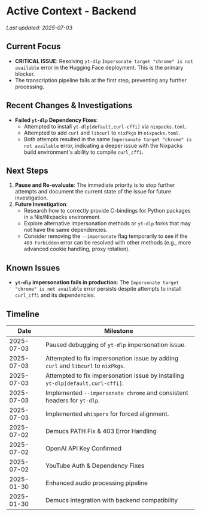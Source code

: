 # Active Context - Backend

_Last updated: 2025-07-03_

## Current Focus
- **CRITICAL ISSUE**: Resolving `yt-dlp` `Impersonate target "chrome" is not available` error in the Hugging Face deployment. This is the primary blocker.
- The transcription pipeline fails at the first step, preventing any further processing.

## Recent Changes & Investigations
- **Failed `yt-dlp` Dependency Fixes**:
  - Attempted to install `yt-dlp[default,curl-cffi]` via `nixpacks.toml`.
  - Attempted to add `curl` and `libcurl` to `nixPkgs` in `nixpacks.toml`.
  - Both attempts resulted in the same `Impersonate target "chrome" is not available` error, indicating a deeper issue with the Nixpacks build environment's ability to compile `curl_cffi`.

## Next Steps
1. **Pause and Re-evaluate**: The immediate priority is to stop further attempts and document the current state of the issue for future investigation.
2. **Future Investigation**:
   - Research how to correctly provide C-bindings for Python packages in a Nix/Nixpacks environment.
   - Explore alternative impersonation methods or `yt-dlp` forks that may not have the same dependencies.
   - Consider removing the `--impersonate` flag temporarily to see if the `403 Forbidden` error can be resolved with other methods (e.g., more advanced cookie handling, proxy rotation).

## Known Issues
- **`yt-dlp` impersonation fails in production**: The `Impersonate target "chrome" is not available` error persists despite attempts to install `curl_cffi` and its dependencies.

## Timeline
| Date       | Milestone                               |
|------------|-----------------------------------------|
| 2025-07-03 | Paused debugging of `yt-dlp` impersonation issue. |
| 2025-07-03 | Attempted to fix impersonation issue by adding `curl` and `libcurl` to `nixPkgs`. |
| 2025-07-03 | Attempted to fix impersonation issue by installing `yt-dlp[default,curl-cffi]`. |
| 2025-07-03 | Implemented `--impersonate chrome` and consistent headers for `yt-dlp`. |
| 2025-07-03 | Implemented `whisperx` for forced alignment. |
| 2025-07-02 | Demucs PATH Fix & 403 Error Handling    |
| 2025-07-02 | OpenAI API Key Confirmed                |
| 2025-07-02 | YouTube Auth & Dependency Fixes         |
| 2025-01-30 | Enhanced audio processing pipeline      |
| 2025-01-30 | Demucs integration with backend compatibility |